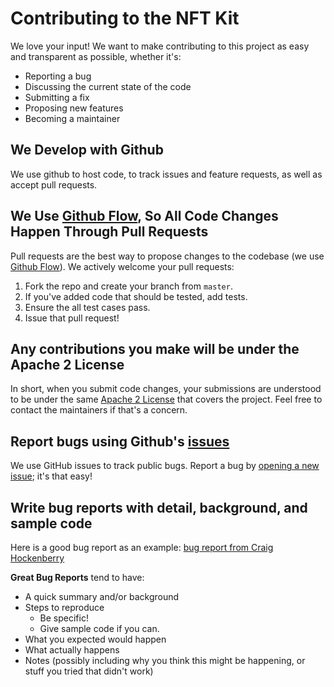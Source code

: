 # Contributing to the NFT Kit
We love your input! We want to make contributing to this project as easy and transparent as possible, whether it's:

- Reporting a bug
- Discussing the current state of the code
- Submitting a fix
- Proposing new features
- Becoming a maintainer

## We Develop with Github
We use github to host code, to track issues and feature requests, as well as accept pull requests.

## We Use [Github Flow](https://guides.github.com/introduction/flow/index.html), So All Code Changes Happen Through Pull Requests
Pull requests are the best way to propose changes to the codebase (we use [Github Flow](https://guides.github.com/introduction/flow/index.html)). We actively welcome your pull requests:

1. Fork the repo and create your branch from `master`.
2. If you've added code that should be tested, add tests.
3. Ensure the all test cases pass.
4. Issue that pull request!

## Any contributions you make will be under the Apache 2 License
In short, when you submit code changes, your submissions are understood to be under the same [Apache 2 License](https://choosealicense.com/licenses/apache-2.0/) that covers the project. Feel free to contact the maintainers if that's a concern.

## Report bugs using Github's [issues](https://github.com/walt-id/waltid-ssikit/issues)
We use GitHub issues to track public bugs. Report a bug by [opening a new issue](https://github.com/walt-id/waltid-ssikit/issues/new); it's that easy!

## Write bug reports with detail, background, and sample code
Here is a good bug report as an example: [bug report from Craig Hockenberry](http://www.openradar.me/11905408)

**Great Bug Reports** tend to have:

- A quick summary and/or background
- Steps to reproduce
    - Be specific!
    - Give sample code if you can.
- What you expected would happen
- What actually happens
- Notes (possibly including why you think this might be happening, or stuff you tried that didn't work)

